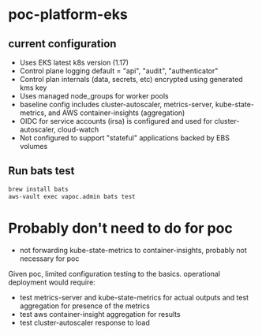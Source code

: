 # poc-platform-eks

## current configuration

- Uses EKS latest k8s version (1.17)
- Control plane logging default = "api", "audit", "authenticator"
- Control plan internals (data, secrets, etc) encrypted using generated kms key
- Uses managed node_groups for worker pools
- baseline config includes cluster-autoscaler, metrics-server, kube-state-metrics, and AWS container-insights (aggregation)
- OIDC for service accounts (irsa) is configured and used for cluster-autoscaler, cloud-watch
- Not configured to support "stateful" applications backed by EBS volumes


## Run bats test
```sh
brew install bats
aws-vault exec vapoc.admin bats test
```

# Probably don't need to do for poc

- not forwarding kube-state-metrics to container-insights, probably not necessary for poc

Given poc, limited configuration testing to the basics. operational deployment would require:

- test metrics-server and kube-state-metrics for actual outputs and test aggregation for presence of the metrics
- test aws container-insight aggregation for results
- test cluster-autoscaler response to load
